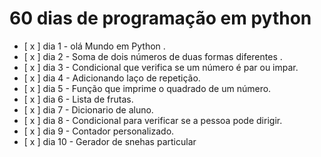 # 60 dias de programação em python 

- [ x ] dia 1 - olá Mundo em Python .
- [ x ] dia 2 - Soma de dois números de duas formas diferentes .
- [ x ] dia 3 - Condicional que verifica se um número é par ou impar. 
- [ x ] dia 4 - Adicionando laço de repetição.
- [ x ] dia 5 -  Função que imprime o quadrado de um número.
- [ x ] dia 6 -  Lista de frutas.
- [ x ] dia 7 -  Dicionario de aluno.
- [ x ] dia 8 - Condicional para verificar se a pessoa pode dirigir.
- [ x ] dia 9 - Contador personalizado.
- [ x ] dia 10 - Gerador de snehas particular
